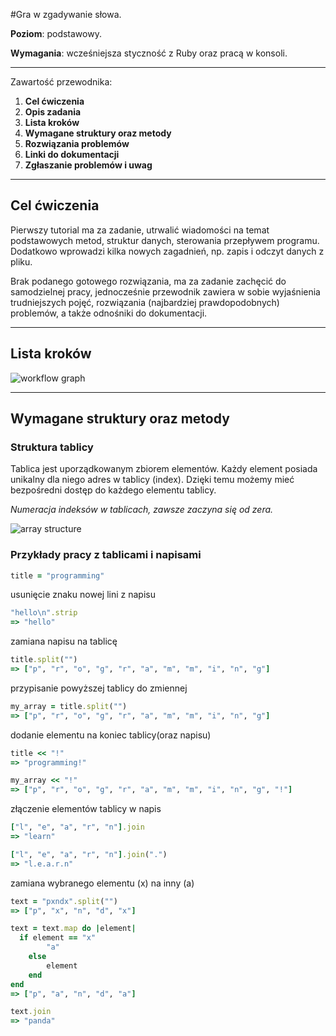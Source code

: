 #Gra w zgadywanie słowa.

**Poziom**: podstawowy.

**Wymagania**: wcześniejsza styczność z Ruby oraz pracą w konsoli.

---

Zawartość przewodnika:

1. **Cel ćwiczenia**
2. **Opis zadania**
3. **Lista kroków**
4. **Wymagane struktury oraz metody**
5. **Rozwiązania problemów**
6. **Linki do dokumentacji**
7. **Zgłaszanie problemów i uwag**

---

## Cel ćwiczenia

Pierwszy tutorial ma za zadanie, utrwalić wiadomości na temat podstawowych metod, struktur danych, sterowania przepływem programu.  
Dodatkowo wprowadzi kilka nowych zagadnień, np. zapis i odczyt danych z pliku. 

Brak podanego gotowego rozwiązania, ma za zadanie zachęcić do samodzielnej pracy, 
jednocześnie przewodnik zawiera w sobie wyjaśnienia trudniejszych pojęć, 
rozwiązania (najbardziej prawdopodobnych) problemów, a także odnośniki do dokumentacji.

---

## Lista kroków

![workflow graph](http://cloud.github.com/downloads/mokrzu/code-basics-pl/workflow2.jpg)

---

## Wymagane struktury oraz metody

### Struktura tablicy

Tablica jest uporządkowanym zbiorem elementów.
Każdy element posiada unikalny dla niego adres w tablicy (index).
Dzięki temu możemy mieć bezpośredni dostęp do każdego elementu tablicy.

*Numeracja indeksów w tablicach, zawsze zaczyna się od zera.*

![array structure](http://cloud.github.com/downloads/mokrzu/code-basics-pl/array_index.jpg)


### Przykłady pracy z tablicami i napisami
```ruby
title = "programming"
```
usunięcie znaku nowej lini z napisu
```ruby
"hello\n".strip
=> "hello"
```
zamiana napisu na tablicę
```ruby
title.split("")
=> ["p", "r", "o", "g", "r", "a", "m", "m", "i", "n", "g"]
```
przypisanie powyższej tablicy do zmiennej
```ruby
my_array = title.split("")
=> ["p", "r", "o", "g", "r", "a", "m", "m", "i", "n", "g"]
```
dodanie elementu na koniec tablicy(oraz napisu)
```ruby
title << "!"
=> "programming!"

my_array << "!"
=> ["p", "r", "o", "g", "r", "a", "m", "m", "i", "n", "g", "!"]
```
złączenie elementów tablicy w napis
```ruby
["l", "e", "a", "r", "n"].join
=> "learn"

["l", "e", "a", "r", "n"].join(".")
=> "l.e.a.r.n"
```
zamiana wybranego elementu (x) na inny (a)
```ruby
text = "pxndx".split("")
=> ["p", "x", "n", "d", "x"]

text = text.map do |element|
  if element == "x"
		"a"
	else
		element
	end
end
=> ["p", "a", "n", "d", "a"]

text.join
=> "panda"
```